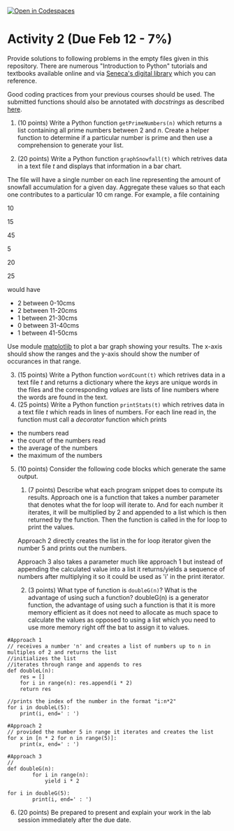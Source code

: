 [![Open in Codespaces](https://classroom.github.com/assets/launch-codespace-7f7980b617ed060a017424585567c406b6ee15c891e84e1186181d67ecf80aa0.svg)](https://classroom.github.com/open-in-codespaces?assignment_repo_id=13547093)
# Activity 2 (Due Feb 12 - 7%)

Provide solutions to following problems in the empty files given in this repository. There are numerous "Introduction to Python" tutorials and textbooks available online and via [Seneca's digital library](https://library.senecacollege.ca) which you can reference.

Good coding practices from your previous courses should be used.  The submitted functions should also be annotated with *docstrings* as described [here](https://peps.python.org/pep-0257/).

1. (10 points) Write a Python function `getPrimeNumbers(n)` which returns a list containing all prime numbers between 2 and _n_.  Create a helper function to determine if a particular number is prime and then use a comprehension to generate your list.

2. (20 points) Write a Python function `graphSnowfall(t)` which retrives data in a text file _t_ and displays that information in a bar chart.

The file will have a single number on each line representing the amount of snowfall accumulation for a given day. Aggregate these values so that each one contributes to a particular 10 cm range.  For example, a file containing

10

15

45

5

20

25

would have

* 2 between 0-10cms
* 2 between 11-20cms
* 1 between 21-30cms
* 0 between 31-40cms
* 1 between 41-50cms

Use module [matplotlib](https://matplotlib.org/) to plot a bar graph showing your results. The x-axis should show the ranges and the y-axis should show the number of occurances in that range.

3. (15 points) Write a Python function `wordCount(t)` which retrives data in a text file _t_ and returns a dictionary where the _keys_ are unique words in the files and the corresponding _values_ are lists of line numbers where the words are found in the text.
4. (25 points) Write a Python function `printStats(t)` which retrives data in a text file _t_ which reads in lines of numbers.  For each line read in, the function must call a _decorator_ function which prints 
* the numbers read
* the count of the numbers read
* the average of the numbers
* the maximum of the numbers

5. (10 points) Consider the following code blocks which generate the same output.
    1. (7 points) Describe what each program snippet does to compute its results.
    Approach one is a function that takes a number parameter that denotes
    what the for loop will iterate to. And for each number it iterates, it will be multiplied by 2 and appended to a list which is then returned by the function. Then the function is called in the for loop to print the values.

    Approach 2 directly creates the list in the for loop iterator given the number 5
    and prints out the numbers.

    Approach 3 also takes a parameter much like approach 1 but instead of appending the calculated value into a list it returns/yields a sequence of numbers after multiplying it so it could be used as 'i' in the print iterator.

    2. (3 points) What type of function is `doubleG(n)`? What is the advantage of using such a function?
    doubleG(n) is a generator function, the advantage of using such a function is that it is more memory efficient as it does not need to allocate as much space to calculate the values as opposed to using a list which you need to use more memory right off the bat to assign it to values.


```
#Approach 1
// receives a number 'n' and creates a list of numbers up to n in multiples of 2 and returns the list
//initializes the list
//iterates through range and appends to res
def doubleL(n):
    res = []
    for i in range(n): res.append(i * 2)
    return res

//prints the index of the number in the format "i:n*2"
for i in doubleL(5): 
    print(i, end=' : ')
```

```
#Approach 2
// provided the number 5 in range it iterates and creates the list
for x in [n * 2 for n in range(5)]:
    print(x, end=' : ')
```

```
#Approach 3
//
def doubleG(n):
        for i in range(n):
            yield i * 2

for i in doubleG(5):
        print(i, end=' : ')
```


6. (20 points) Be prepared to present and explain your work in the lab session immediately after the due date. 


